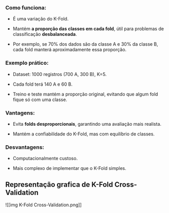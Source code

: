 
### Como funciona:

- É uma variação do K-Fold.
    
- Mantém **a proporção das classes em cada fold**, útil para problemas de classificação **desbalanceada**.
    
- Por exemplo, se 70% dos dados são da classe A e 30% da classe B, cada fold manterá aproximadamente essa proporção.
    

### Exemplo prático:

- Dataset: 1000 registros (700 A, 300 B), K=5.
    
- Cada fold terá 140 A e 60 B.
    
- Treino e teste mantém a proporção original, evitando que algum fold fique só com uma classe.
    

### Vantagens:

- Evita **folds desproporcionais**, garantindo uma avaliação mais realista.
    
- Mantém a confiabilidade do K-Fold, mas com equilíbrio de classes.
    

### Desvantagens:

- Computacionalmente custoso.
    
- Mais complexo de implementar que o K-Fold simples.

## Representação grafica de K-Fold Cross-Validation
![[img K-Fold Cross-Validation.png]]